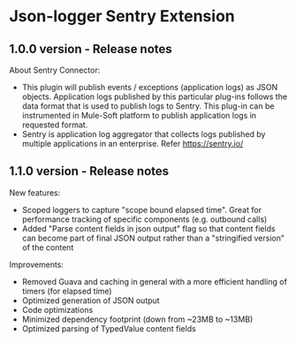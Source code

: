 # Json-logger Sentry Extension

## 1.0.0 version - Release notes

About Sentry Connector:
* This plugin will publish events / exceptions (application logs) as JSON objects. Application logs published by this particular plug-ins follows the data format that is used to publish logs to Sentry. This plug-in can be instrumented in Mule-Soft platform to publish application logs in requested format. 
* Sentry is application log aggregator that collects logs published by multiple applications in an enterprise. Refer https://sentry.io/ 

## 1.1.0 version - Release notes

New features:
* Scoped loggers to capture "scope bound elapsed time". Great for performance tracking of specific components (e.g. outbound calls)
* Added "Parse content fields in json output" flag so that content fields can become part of final JSON output rather than a "stringified version" of the content

Improvements:
* Removed Guava and caching in general with a more efficient handling of timers (for elapsed time)
* Optimized generation of JSON output
* Code optimizations
* Minimized dependency footprint (down from ~23MB to ~13MB)
* Optimized parsing of TypedValue content fields

